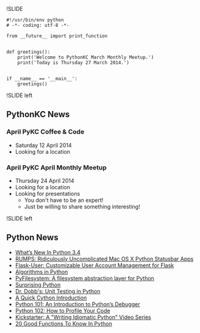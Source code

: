 !SLIDE

~~~~{python}
#!/usr/bin/env python
# -*- coding: utf-8 -*-

from __future__ import print_function


def greetings():
    print('Welcome to PythonKC March Monthly Meetup.')
    print('Today is Thursday 27 March 2014.')


if __name__ == '__main__':
	greetings()
~~~~

!SLIDE left

## PythonKC News

### April PyKC Coffee & Code

* Saturday 12 April 2014
* Looking for a location

### April PyKC April Monthly Meetup

* Thursday 24 April 2014
* Looking for a location
* Looking for presentations
    * You don't have to be an expert!
    * Just be willing to share something interesting!

!SLIDE left

## Python News

* [What’s New In Python 3.4](http://docs.python.org/3/whatsnew/3.4.html)
* [RUMPS: Ridiculously Uncomplicated Mac OS X Python Statusbar Apps](https://github.com/jaredks/rumps)
* [Flask-User: Customizable User Account Management for Flask](https://github.com/lingthio/Flask-User)
* [Algorithms in Python](https://github.com/prakhar1989/Algorithms)
* [PyFilesystem: A filesystem abstraction layer for Python](http://pyfilesystem.org)
* [Surprising Python](http://ballingt.com/2014/03/23/surprising-python.html)
* [Dr. Dobb's: Unit Testing in Python](http://www.drdobbs.com/testing/unit-testing-with-python/240165163)
* [A Quick Cython Introduction](http://blog.perrygeo.net/2008/04/19/a-quick-cython-introduction/)
* [Python 101: An Introduction to Python’s Debugger](http://www.blog.pythonlibrary.org/2014/03/19/pytho-101-an-introduction-to-pythons-debugger/)
* [Python 102: How to Profile Your Code](http://www.blog.pythonlibrary.org/2014/03/20/python-102-how-to-profile-your-code/)
* [Kickstarter: A "Writing Idiomatic Python" Video Series](https://www.kickstarter.com/projects/1219760486/a-writing-idiomatic-python-video-series-watch-and)
* [20 Good Functions To Know In Python](http://thelivingpearl.com/2014/03/24/20-good-functions-to-know-in-python/)
